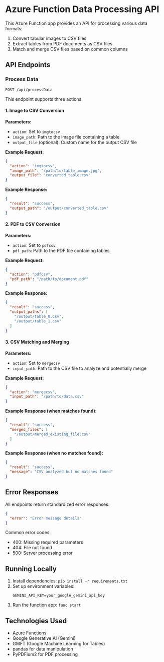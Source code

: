 # Azure Function Data Processing API

This Azure Function app provides an API for processing various data formats:

1. Convert tabular images to CSV files
2. Extract tables from PDF documents as CSV files
3. Match and merge CSV files based on common columns

## API Endpoints

### Process Data

```
POST /api/processData
```

This endpoint supports three actions:

#### 1. Image to CSV Conversion

**Parameters:**
- `action`: Set to `imgtocsv`
- `image_path`: Path to the image file containing a table
- `output_file` (optional): Custom name for the output CSV file

**Example Request:**
```json
{
  "action": "imgtocsv",
  "image_path": "/path/to/table_image.jpg",
  "output_file": "converted_table.csv"
}
```

**Example Response:**
```json
{
  "result": "success",
  "output_path": "/output/converted_table.csv"
}
```

#### 2. PDF to CSV Conversion

**Parameters:**
- `action`: Set to `pdfcsv`
- `pdf_path`: Path to the PDF file containing tables

**Example Request:**
```json
{
  "action": "pdfcsv",
  "pdf_path": "/path/to/document.pdf"
}
```

**Example Response:**
```json
{
  "result": "success",
  "output_paths": [
    "/output/table_0.csv",
    "/output/table_1.csv"
  ]
}
```

#### 3. CSV Matching and Merging

**Parameters:**
- `action`: Set to `mergecsv`
- `input_path`: Path to the CSV file to analyze and potentially merge

**Example Request:**
```json
{
  "action": "mergecsv",
  "input_path": "/path/to/data.csv"
}
```

**Example Response (when matches found):**
```json
{
  "result": "success",
  "merged_files": [
    "/output/merged_existing_file.csv"
  ]
}
```

**Example Response (when no matches found):**
```json
{
  "result": "success",
  "message": "CSV analyzed but no matches found"
}
```

## Error Responses

All endpoints return standardized error responses:

```json
{
  "error": "Error message details"
}
```

Common error codes:
- 400: Missing required parameters
- 404: File not found
- 500: Server processing error

## Running Locally

1. Install dependencies: `pip install -r requirements.txt`
2. Set up environment variables:
   ```
   GEMINI_API_KEY=your_google_gemini_api_key
   ```
3. Run the function app: `func start`

## Technologies Used

- Azure Functions
- Google Generative AI (Gemini)
- GMFT (Google Machine Learning for Tables)
- pandas for data manipulation
- PyPDFium2 for PDF processing 